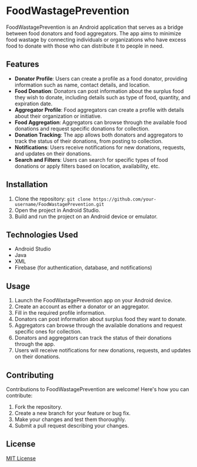 # FoodWastagePrevention

FoodWastagePrevention is an Android application that serves as a bridge between food donators and food aggregators. The app aims to minimize food wastage by connecting individuals or organizations who have excess food to donate with those who can distribute it to people in need.

## Features

- **Donator Profile**: Users can create a profile as a food donator, providing information such as name, contact details, and location.
- **Food Donation**: Donators can post information about the surplus food they wish to donate, including details such as type of food, quantity, and expiration date.
- **Aggregator Profile**: Food aggregators can create a profile with details about their organization or initiative.
- **Food Aggregation**: Aggregators can browse through the available food donations and request specific donations for collection.
- **Donation Tracking**: The app allows both donators and aggregators to track the status of their donations, from posting to collection.
- **Notifications**: Users receive notifications for new donations, requests, and updates on their donations.
- **Search and Filters**: Users can search for specific types of food donations or apply filters based on location, availability, etc.

## Installation

1. Clone the repository: `git clone https://github.com/your-username/FoodWastagePrevention.git`
2. Open the project in Android Studio.
3. Build and run the project on an Android device or emulator.

## Technologies Used

- Android Studio
- Java
- XML
- Firebase (for authentication, database, and notifications)

## Usage

1. Launch the FoodWastagePrevention app on your Android device.
2. Create an account as either a donator or an aggregator.
3. Fill in the required profile information.
4. Donators can post information about surplus food they want to donate.
5. Aggregators can browse through the available donations and request specific ones for collection.
6. Donators and aggregators can track the status of their donations through the app.
7. Users will receive notifications for new donations, requests, and updates on their donations.

## Contributing

Contributions to FoodWastagePrevention are welcome! Here's how you can contribute:

1. Fork the repository.
2. Create a new branch for your feature or bug fix.
3. Make your changes and test them thoroughly.
4. Submit a pull request describing your changes.

## License

[MIT License](https://opensource.org/licenses/MIT)
